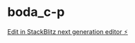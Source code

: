 # boda_c-p

[Edit in StackBlitz next generation editor ⚡️](https://stackblitz.com/~/github.com/maxirigra/boda_c-p)